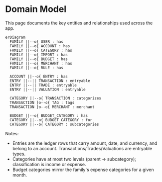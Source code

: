 # Domain Model

This page documents the key entities and relationships used across the app.

```mermaid
erDiagram
  FAMILY ||--o{ USER : has
  FAMILY ||--o{ ACCOUNT : has
  FAMILY ||--o{ CATEGORY : has
  FAMILY ||--o{ IMPORT : has
  FAMILY ||--o{ BUDGET : has
  FAMILY ||--o{ MERCHANT : has
  FAMILY ||--o{ RULE : has

  ACCOUNT ||--o{ ENTRY : has
  ENTRY ||--|| TRANSACTION : entryable
  ENTRY ||--|| TRADE : entryable
  ENTRY ||--|| VALUATION : entryable

  CATEGORY ||--o{ TRANSACTION : categorizes
  TRANSACTION }o--o{ TAG : tags
  TRANSACTION }o--o{ MERCHANT : merchant

  BUDGET ||--o{ BUDGET_CATEGORY : has
  CATEGORY ||--o{ BUDGET_CATEGORY : for
  CATEGORY ||--o{ CATEGORY : subcategories
```

Notes:

- Entries are the ledger rows that carry amount, date, and currency, and belong to an account. Transactions/Trades/Valuations are entryable types.
- Categories have at most two levels (parent -> subcategory); classification is income or expense.
- Budget categories mirror the family's expense categories for a given month.
